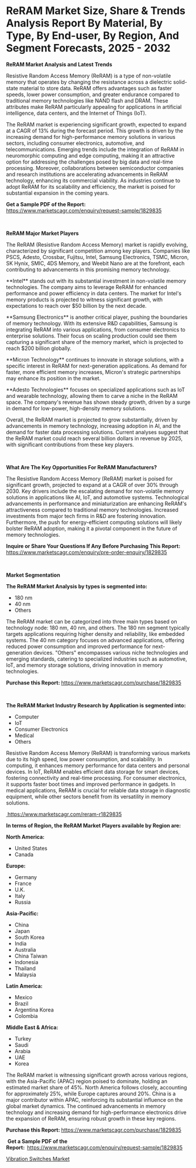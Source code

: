 <p><h1>ReRAM Market Size, Share & Trends Analysis Report By Material, By Type, By End-user, By Region, And Segment Forecasts, 2025 - 2032</h1></p><p><strong>ReRAM Market Analysis and Latest Trends</strong></p>
<p><p>Resistive Random Access Memory (ReRAM) is a type of non-volatile memory that operates by changing the resistance across a dielectric solid-state material to store data. ReRAM offers advantages such as faster speeds, lower power consumption, and greater endurance compared to traditional memory technologies like NAND flash and DRAM. These attributes make ReRAM particularly appealing for applications in artificial intelligence, data centers, and the Internet of Things (IoT).</p><p>The ReRAM market is experiencing significant growth, expected to expand at a CAGR of 13% during the forecast period. This growth is driven by the increasing demand for high-performance memory solutions in various sectors, including consumer electronics, automotive, and telecommunications. Emerging trends include the integration of ReRAM in neuromorphic computing and edge computing, making it an attractive option for addressing the challenges posed by big data and real-time processing. Moreover, collaborations between semiconductor companies and research institutions are accelerating advancements in ReRAM technology, enhancing its commercial viability. As industries continue to adopt ReRAM for its scalability and efficiency, the market is poised for substantial expansion in the coming years.</p></p>
<p><strong>Get a Sample PDF of the Report:&nbsp;</strong> <a href="https://www.marketscagr.com/enquiry/request-sample/1829835?utm_campaign=2653&utm_medium=2&utm_source=Github&utm_content=ia&utm_term=06042025&utm_id=reram">https://www.marketscagr.com/enquiry/request-sample/1829835</a></p>
<p>&nbsp;</p>
<p><strong>ReRAM Major Market Players</strong></p>
<p><p>The ReRAM (Resistive Random Access Memory) market is rapidly evolving, characterized by significant competition among key players. Companies like PSCS, Adesto, Crossbar, Fujitsu, Intel, Samsung Electronics, TSMC, Micron, SK Hynix, SMIC, 4DS Memory, and Weebit Nano are at the forefront, each contributing to advancements in this promising memory technology.</p><p>**Intel** stands out with its substantial investment in non-volatile memory technologies. The company aims to leverage ReRAM for enhanced performance and power efficiency in data centers. The market for Intel's memory products is projected to witness significant growth, with expectations to reach over $50 billion by the next decade.</p><p>**Samsung Electronics** is another critical player, pushing the boundaries of memory technology. With its extensive R&D capabilities, Samsung is integrating ReRAM into various applications, from consumer electronics to enterprise solutions. Their focus on scaling production could see them capturing a significant share of the memory market, which is projected to reach $200 billion globally.</p><p>**Micron Technology** continues to innovate in storage solutions, with a specific interest in ReRAM for next-generation applications. As demand for faster, more efficient memory increases, Micron's strategic partnerships may enhance its position in the market.</p><p>**Adesto Technologies** focuses on specialized applications such as IoT and wearable technology, allowing them to carve a niche in the ReRAM space. The company's revenue has shown steady growth, driven by a surge in demand for low-power, high-density memory solutions.</p><p>Overall, the ReRAM market is projected to grow substantially, driven by advancements in memory technology, increasing adoption in AI, and the demand for faster data processing solutions. Current analyses suggest that the ReRAM market could reach several billion dollars in revenue by 2025, with significant contributions from these key players.</p></p>
<p>&nbsp;</p>
<p><strong>What Are The Key Opportunities For ReRAM Manufacturers?</strong></p>
<p><p>The Resistive Random Access Memory (ReRAM) market is poised for significant growth, projected to expand at a CAGR of over 30% through 2030. Key drivers include the escalating demand for non-volatile memory solutions in applications like AI, IoT, and automotive systems. Technological advancements in performance and miniaturization are enhancing ReRAM's attractiveness compared to traditional memory technologies. Increased investments from major tech firms in R&D are fostering innovation. Furthermore, the push for energy-efficient computing solutions will likely bolster ReRAM adoption, making it a pivotal component in the future of memory technologies.</p></p>
<p><strong>Inquire or Share Your Questions If Any Before Purchasing This Report:</strong> <a href="https://www.marketscagr.com/enquiry/pre-order-enquiry/1829835?utm_campaign=2653&utm_medium=2&utm_source=Github&utm_content=ia&utm_term=06042025&utm_id=reram">https://www.marketscagr.com/enquiry/pre-order-enquiry/1829835</a></p>
<p>&nbsp;</p>
<p><strong>Market Segmentation</strong></p>
<p><strong>The ReRAM Market Analysis by types is segmented into:</strong></p>
<p><ul><li>180 nm</li><li>40 nm</li><li>Others</li></ul></p>
<p><p>The ReRAM market can be categorized into three main types based on technology node: 180 nm, 40 nm, and others. The 180 nm segment typically targets applications requiring higher density and reliability, like embedded systems. The 40 nm category focuses on advanced applications, offering reduced power consumption and improved performance for next-generation devices. "Others" encompasses various niche technologies and emerging standards, catering to specialized industries such as automotive, IoT, and memory storage solutions, driving innovation in memory technologies.</p></p>
<p><strong>Purchase this Report:&nbsp;</strong><a href="https://www.marketscagr.com/purchase/1829835?utm_campaign=2653&utm_medium=2&utm_source=Github&utm_content=ia&utm_term=06042025&utm_id=reram">https://www.marketscagr.com/purchase/1829835</a></p>
<p>&nbsp;</p>
<p><strong>The ReRAM Market Industry Research by Application is segmented into:</strong></p>
<p><ul><li>Computer</li><li>IoT</li><li>Consumer Electronics</li><li>Medical</li><li>Others</li></ul></p>
<p><p>Resistive Random Access Memory (ReRAM) is transforming various markets due to its high speed, low power consumption, and scalability. In computing, it enhances memory performance for data centers and personal devices. In IoT, ReRAM enables efficient data storage for smart devices, fostering connectivity and real-time processing. For consumer electronics, it supports faster boot times and improved performance in gadgets. In medical applications, ReRAM is crucial for reliable data storage in diagnostic equipment, while other sectors benefit from its versatility in memory solutions.</p></p>
<p><a href="https://www.marketscagr.com/reram-r1829835?utm_campaign=2653&utm_medium=2&utm_source=Github&utm_content=ia&utm_term=06042025&utm_id=reram">&nbsp;https://www.marketscagr.com/reram-r1829835</a></p>
<p><strong>In terms of Region, the ReRAM Market Players available by Region are:</strong></p>
<p>
    <p> <strong> North America: </strong>
        <ul>
            <li>United States</li>
            <li>Canada</li>
        </ul>
        </p> 
    <p> <strong> Europe: </strong>
        <ul>
            <li>Germany</li>
            <li>France</li>
            <li>U.K.</li>
            <li>Italy</li>
            <li>Russia</li>
        </ul>
        </p> 
    <p> <strong> Asia-Pacific: </strong>
        <ul>
            <li>China</li>
            <li>Japan</li>
            <li>South Korea</li>
            <li>India</li>
            <li>Australia</li>
            <li>China Taiwan</li>
            <li>Indonesia</li>
            <li>Thailand</li>
            <li>Malaysia</li>
        </ul>
        </p> 
    <p> <strong> Latin America: </strong>
        <ul>
            <li>Mexico</li>
            <li>Brazil</li>
            <li>Argentina Korea</li>
            <li>Colombia</li>
        </ul>
        </p> 
    <p> <strong> Middle East & Africa: </strong>
        <ul>
            <li>Turkey</li>
            <li>Saudi</li>
            <li>Arabia</li>
            <li>UAE</li>
            <li>Korea</li>
        </ul>
    </p>
    </p>
<p><p>The ReRAM market is witnessing significant growth across various regions, with the Asia-Pacific (APAC) region poised to dominate, holding an estimated market share of 45%. North America follows closely, accounting for approximately 25%, while Europe captures around 20%. China is a major contributor within APAC, reinforcing its substantial influence on the global market dynamics. The continued advancements in memory technology and increasing demand for high-performance electronics drive the expansion of ReRAM, ensuring robust growth in these key regions.</p></p>
<p><strong>Purchase this Report: </strong><a href="https://www.marketscagr.com/purchase/1829835?utm_campaign=2653&utm_medium=2&utm_source=Github&utm_content=ia&utm_term=06042025&utm_id=reram">https://www.marketscagr.com/purchase/1829835</a></p>
<p>&nbsp;<strong>Get a Sample PDF of the Report:&nbsp;&nbsp;</strong><a href="https://www.marketscagr.com/enquiry/request-sample/1829835?utm_campaign=2653&utm_medium=2&utm_source=Github&utm_content=ia&utm_term=06042025&utm_id=reram">https://www.marketscagr.com/enquiry/request-sample/1829835</a></p>
<p><strong></strong></p>
<p><p><a href="https://github.com/tashiafun920/Market-Research-Report-List-1/blob/main/vibration-switches-market.md?utm_campaign=2653&utm_medium=2&utm_source=Github&utm_content=ia&utm_term=06042025&utm_id=reram">Vibration Switches Market</a></p></p>